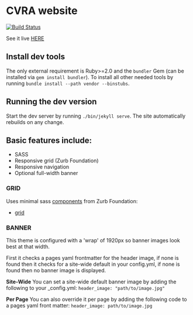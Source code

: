 # CVRA website
[![Build Status](https://travis-ci.org/cvra/cvra.github.io.svg?branch=master)](https://travis-ci.org/cvra/cvra.github.io)

See it live [HERE](http://cvra.github.io)

## Install dev tools

The only external requirement is Ruby>=2.0 and the `bundler` Gem (can be installed via `gem install bundler`).
To install all other needed tools by running `bundle install --path vendor --binstubs`.

## Running the dev version

Start the dev server by running `./bin/jekyll serve`.
The site automatically rebuilds on any change.


## Basic features include:

* SASS
* Responsive grid (Zurb Foundation)
* Responsive navigation
* Optional full-width banner

### GRID
Uses minimal sass [components](https://github.com/zurb/bower-foundation/tree/master/scss/foundation/components) from Zurb Foundation:

* [grid](http://foundation.zurb.com/docs/components/grid.html)


### BANNER
This theme is configured with a 'wrap' of 1920px so banner images look best at that width.

First it checks a pages yaml frontmatter for the header image, if none is found then it checks for a site-wide default in your config.yml, if none is found then no banner image is displayed.

**Site-Wide**
You can set a site-wide default banner image by adding the following to your _config.yml:
  `header_image: "path/to/image.jpg"`

**Per Page**
You can also override it per page by adding the following code to a pages yaml front matter:
  `header_image: path/to/image.jpg`
